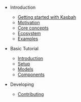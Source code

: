 - Introduction

  - [Getting started with Kasbah](quickstart.md)
  - [Motivation](motivation.md)
  - [Core concepts](concepts.md)
  - [Ecosystem](ecosystem.md)
  - [Examples](examples.md)

- Basic Tutorial

  - [Introduction](tutorial/basic/intro.md)
  - [Setup](tutorial/basic/setup.md)
  - [Models](tutorial/basic/models.md)
  - [Components](tutorial/basic/components.md)

- Developing

  - [Contributing](contributing.md)
